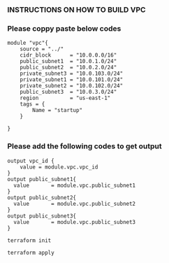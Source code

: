 ### INSTRUCTIONS ON HOW TO BUILD VPC

### Please coppy paste below codes

```
module "vpc"{
    source = "../"
    cidr_block      = "10.0.0.0/16"
    public_subnet1  = "10.0.1.0/24"
    public_subnet2  = "10.0.2.0/24"
    private_subnet3 = "10.0.103.0/24"
    private_subnet1 = "10.0.101.0/24"
    private_subnet2 = "10.0.102.0/24"
    public_subnet3  = "10.0.3.0/24"
    region          = "us-east-1"
    tags = {
        Name = "startup"
    }

}
```
### Please add the following codes to get output
````
output vpc_id {
    value = module.vpc.vpc_id
}
output public_subnet1{
  value       = module.vpc.public_subnet1
}
output public_subnet2{
  value       = module.vpc.public_subnet2
}
output public_subnet3{
  value       = module.vpc.public_subnet3
}
````
```
terraform init
```
```
terraform apply
```